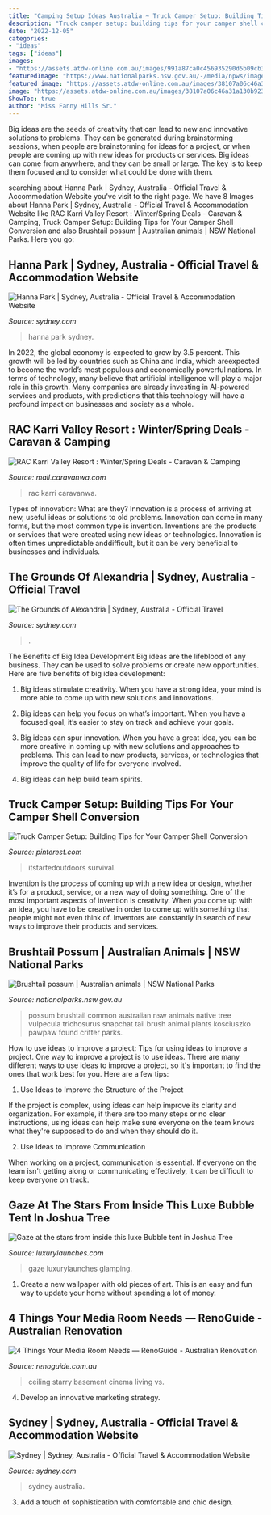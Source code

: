 ```yaml
---
title: "Camping Setup Ideas Australia ~ Truck Camper Setup: Building Tips For Your Camper Shell Conversion"
description: "Truck camper setup: building tips for your camper shell conversion"
date: "2022-12-05"
categories:
- "ideas"
tags: ["ideas"]
images:
- "https://assets.atdw-online.com.au/images/991a87ca0c456935290d5b09cb3c56ed.jpeg?rect=141"
featuredImage: "https://www.nationalparks.nsw.gov.au/-/media/npws/images/native-animal-profiles/common-brushtail-possum-trichosurus-vulpecula/common-brush-possum-01.jpg"
featured_image: "https://assets.atdw-online.com.au/images/38107a06c46a31a130b9230e2b263d09.jpeg?rect=144"
image: "https://assets.atdw-online.com.au/images/38107a06c46a31a130b9230e2b263d09.jpeg?rect=144"
ShowToc: true
author: "Miss Fanny Hills Sr."
---
```



Big ideas are the seeds of creativity that can lead to new and innovative solutions to problems. They can be generated during brainstorming sessions, when people are brainstorming for ideas for a project, or when people are coming up with new ideas for products or services. Big ideas can come from anywhere, and they can be small or large. The key is to keep them focused and to consider what could be done with them.

	

		
searching about Hanna Park | Sydney, Australia - Official Travel &amp; Accommodation Website you've visit to the right page. We have 8 Images about Hanna Park | Sydney, Australia - Official Travel &amp; Accommodation Website like RAC Karri Valley Resort : Winter/Spring Deals - Caravan &amp; Camping, Truck Camper Setup: Building Tips for Your Camper Shell Conversion and also Brushtail possum | Australian animals | NSW National Parks. Here you go:
		
    
## Hanna Park | Sydney, Australia - Official Travel &amp; Accommodation Website

<img loading=lazy src="https://assets.atdw-online.com.au/images/982b56b98c19ca9611a152600fa7bf84.jpeg?rect=0" onerror="this.onerror=null;this.src='https://tse3.mm.bing.net/th?id=OIP.xSSBozjbsQ_56fEPnvpZZQHaFj&amp;pid=15.1';" alt="Hanna Park | Sydney, Australia - Official Travel &amp; Accommodation Website">

_Source: sydney.com_

>hanna park sydney. 

	

In 2022, the global economy is expected to grow by 3.5 percent. This growth will be led by countries such as China and India, which areexpected to become the world’s most populous and economically powerful nations. In terms of technology, many believe that artificial intelligence will play a major role in this growth. Many companies are already investing in AI-powered services and products, with predictions that this technology will have a profound impact on businesses and society as a whole.

    
## RAC Karri Valley Resort : Winter/Spring Deals - Caravan &amp; Camping

<img loading=lazy src="https://mail.caravanwa.com/wp-content/uploads/2021/01/RAC-KVR-June-2021-7-Copy.jpg" onerror="this.onerror=null;this.src='https://tse4.mm.bing.net/th?id=OIP.cyd8JaqN-EAXm-rSle4uQwHaEK&amp;pid=15.1';" alt="RAC Karri Valley Resort : Winter/Spring Deals - Caravan &amp; Camping">

_Source: mail.caravanwa.com_

>rac karri caravanwa. 

	

Types of innovation: What are they?
Innovation is a process of arriving at new, useful ideas or solutions to old problems. Innovation can come in many forms, but the most common type is invention. Inventions are the products or services that were created using new ideas or technologies. Innovation is often times unpredictable anddifficult, but it can be very beneficial to businesses and individuals.

    
## The Grounds Of Alexandria | Sydney, Australia - Official Travel

<img loading=lazy src="https://assets.atdw-online.com.au/images/38107a06c46a31a130b9230e2b263d09.jpeg?rect=144" onerror="this.onerror=null;this.src='https://tse1.mm.bing.net/th?id=OIP.uNUf4JWtxBfYid55Jjv6gwHaFB&amp;pid=15.1';" alt="The Grounds of Alexandria | Sydney, Australia - Official Travel">

_Source: sydney.com_

>. 

	

The Benefits of Big Idea Development
Big ideas are the lifeblood of any business. They can be used to solve problems or create new opportunities. Here are five benefits of big idea development:
1. Big ideas stimulate creativity. When you have a strong idea, your mind is more able to come up with new solutions and innovations.

2. Big ideas can help you focus on what’s important. When you have a focused goal, it’s easier to stay on track and achieve your goals.

3. Big ideas can spur innovation. When you have a great idea, you can be more creative in coming up with new solutions and approaches to problems. This can lead to new products, services, or technologies that improve the quality of life for everyone involved.

4. Big ideas can help build team spirits.

    
## Truck Camper Setup: Building Tips For Your Camper Shell Conversion

<img loading=lazy src="https://i.pinimg.com/736x/ac/15/12/ac15123ec4aec4aa86db5552ecee47b7.jpg" onerror="this.onerror=null;this.src='https://tse4.mm.bing.net/th?id=OIP.KLIluF6toguVR9exkAbswgHaE8&amp;pid=15.1';" alt="Truck Camper Setup: Building Tips for Your Camper Shell Conversion">

_Source: pinterest.com_

>itstartedoutdoors survival. 

	

Invention is the process of coming up with a new idea or design, whether it’s for a product, service, or a new way of doing something. One of the most important aspects of invention is creativity. When you come up with an idea, you have to be creative in order to come up with something that people might not even think of. Inventors are constantly in search of new ways to improve their products and services.

    
## Brushtail Possum | Australian Animals | NSW National Parks

<img loading=lazy src="https://www.nationalparks.nsw.gov.au/-/media/npws/images/native-animal-profiles/common-brushtail-possum-trichosurus-vulpecula/common-brush-possum-01.jpg" onerror="this.onerror=null;this.src='https://tse4.mm.bing.net/th?id=OIP.lMDjGQW2M2zq53Q2hNOmCAHaEW&amp;pid=15.1';" alt="Brushtail possum | Australian animals | NSW National Parks">

_Source: nationalparks.nsw.gov.au_

>possum brushtail common australian nsw animals native tree vulpecula trichosurus snapchat tail brush animal plants kosciuszko pawpaw found critter parks. 

	

How to use ideas to improve a project: Tips for using ideas to improve a project.
One way to improve a project is to use ideas. There are many different ways to use ideas to improve a project, so it's important to find the ones that work best for you. Here are a few tips:
1. Use Ideas to Improve the Structure of the Project

If the project is complex, using ideas can help improve its clarity and organization. For example, if there are too many steps or no clear instructions, using ideas can help make sure everyone on the team knows what they're supposed to do and when they should do it.

2. Use Ideas to Improve Communication

When working on a project, communication is essential. If everyone on the team isn't getting along or communicating effectively, it can be difficult to keep everyone on track.

    
## Gaze At The Stars From Inside This Luxe Bubble Tent In Joshua Tree

<img loading=lazy src="https://luxurylaunches.com/wp-content/uploads/2021/02/Bubble-Tent-Airbnb-9-853x640.jpg" onerror="this.onerror=null;this.src='https://tse1.mm.bing.net/th?id=OIP.VnLWNOIuYdXVvvB0xAlOQQHaFj&amp;pid=15.1';" alt="Gaze at the stars from inside this luxe Bubble tent in Joshua Tree">

_Source: luxurylaunches.com_

>gaze luxurylaunches glamping. 

	

1. Create a new wallpaper with old pieces of art. This is an easy and fun way to update your home without spending a lot of money.

    
## 4 Things Your Media Room Needs — RenoGuide - Australian Renovation

<img loading=lazy src="https://static1.squarespace.com/static/55bebb51e4b036c52ebe8c45/t/55f2271ee4b0d2a28a59d630/1461542519316/basement+media+room+with+starry+ceiling" onerror="this.onerror=null;this.src='https://tse3.mm.bing.net/th?id=OIP.nprDnwE4cM2yT-M8xnP4JAHaEj&amp;pid=15.1';" alt="4 Things Your Media Room Needs — RenoGuide - Australian Renovation">

_Source: renoguide.com.au_

>ceiling starry basement cinema living vs. 

	

4. Develop an innovative marketing strategy.

    
## Sydney | Sydney, Australia - Official Travel &amp; Accommodation Website

<img loading=lazy src="https://assets.atdw-online.com.au/images/991a87ca0c456935290d5b09cb3c56ed.jpeg?rect=141" onerror="this.onerror=null;this.src='https://tse1.mm.bing.net/th?id=OIP.aBSrbi_7OnMCCdxR9y3JzwHaE7&amp;pid=15.1';" alt="Sydney | Sydney, Australia - Official Travel &amp; Accommodation Website">

_Source: sydney.com_

>sydney australia. 

	

3. Add a touch of sophistication with comfortable and chic design.

